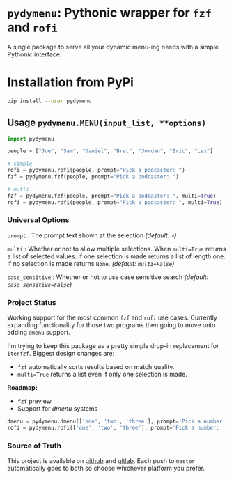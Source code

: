 # `pydymenu`: Pythonic wrapper for `fzf` and `rofi`

A single package to serve all your dynamic menu-ing needs with a simple Pythonic 
interface.

# Installation from PyPi

```bash
pip install --user pydymenu
```

## Usage `pydymenu.MENU(input_list, **options)`

```python
import pydymenu

people = ["Joe", "Sam", "Daniel", "Bret", "Jordan", "Eric", "Lex"]

# simple
rofi = pydymenu.rofi(people, prompt="Pick a podcaster: ")
fzf = pydymenu.fzf(people, prompt="Pick a podcaster: ")

# mutli
fzf = pydymenu.fzf(people, prompt="Pick a podcaster: ", multi=True)
rofi = pydymenu.rofi(people, prompt="Pick a podcaster: ", multi=True)
```

### Universal Options

`prompt`
: The prompt text shown at the selection _(default: ` > `)_

`multi`
: Whether or not to allow multiple selections. When `multi=True` returns a list 
of selected values. If one selection is made returns a list of length one. If no 
selection is made returns `None`. _(default: `multi=False`)_

`case_sensitive`
: Whether or not to use case sensitive search _(default: 
`case_sensitive=False`)_

### Project Status

Working support for the most common `fzf` and `rofi` use cases. Currently 
expanding functionality for those two programs then going to move onto adding 
`dmenu` support.

I'm trying to keep this package as a pretty simple drop-in replacement for 
`iterfzf`. Biggest design changes are:

- `fzf` automatically sorts results based on match quality.
- `multi=True` returns a list even if only one selection is made.


**Roadmap:**

- `fzf` preview
- Support for _dmenu_ systems

```python
dmenu = pydymenu.dmenu(['one', 'two', 'three'], prompt='Pick a number: ')
rofi = pydymenu.rofi(['one', 'two', 'three'], prompt='Pick a number: ')
```

### Source of Truth

This project is available on [github](https://github.com/gikeymarcia/pydymenu) 
and
[gitlab](https://gitlab.com/gikeymarcia/pydymenu). Each push to `master` 
automatically goes to both so choose whichever platform you prefer.
